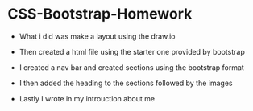 # CSS-Bootstrap-Homework

* What i did was make a layout using the draw.io 

* Then created a html file using the starter one provided by bootstrap

* I created a nav bar and created sections using the bootstrap format

* I then added the heading to the sections followed by the images 

* Lastly I wrote in my introuction about me 
